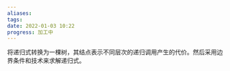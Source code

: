 ```yaml
---
aliases: 
tags: 
date: 2022-01-03 10:22
progress: 加工中
---
```


将递归式转换为一棵树，其结点表示不同层次的递归调用产生的代价。然后采用边界条件和技术来求解递归式。